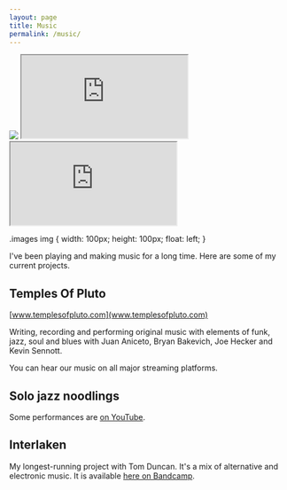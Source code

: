 ```yaml
---
layout: page
title: Music
permalink: /music/
---
```


<div class="images">
  <img src="../content/sam_gtr_small.jpeg"></img>
  <iframe src="https://www.youtube.com/embed/tXqyDNS22SM" allow="accelerometer; autoplay; clipboard-write; encrypted-media; gyroscope; picture-in-picture" allowfullscreen></iframe>
  <iframe src="https://open.spotify.com/embed/album/0AoOgrH4Gsdl45BjwQeOGu" allowtransparency="true" allow="encrypted-media"></iframe>
</div>

.images img {
  width: 100px;
  height: 100px;
  float: left;
}

I've been playing and making music for a long time. Here are some of my current
projects.

Temples Of Pluto
---
[www.templesofpluto.com](www.templesofpluto.com)

Writing, recording and performing original music with elements of funk, jazz,
soul and blues with Juan Aniceto, Bryan Bakevich, Joe Hecker and Kevin Sennott.

You can hear our music on all major streaming platforms.

Solo jazz noodlings
---
Some performances are [on YouTube](https://www.youtube.com/channel/UC3ZWIGMG6HZFz-5yePfdZ2A).


Interlaken
---
My longest-running project with Tom Duncan. It's a mix of alternative and
electronic music. It is available [here on Bandcamp](https://interlakenmusic.bandcamp.com/).
